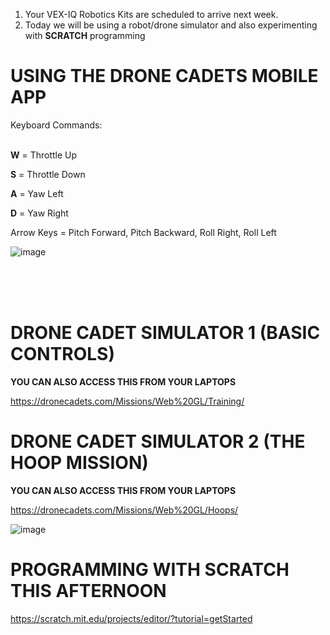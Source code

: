 1. Your VEX-IQ Robotics Kits are scheduled to arrive next week.
2. Today we will be using a robot/drone simulator and also experimenting with **SCRATCH** programming


# USING THE DRONE CADETS MOBILE APP

Keyboard Commands:<br><br>

**W** = Throttle Up<br>

**S** = Throttle Down<br>

**A**  = Yaw Left<br>

**D** = Yaw Right<br>

Arrow Keys = Pitch Forward, Pitch Backward, Roll Right, Roll Left


![image](https://github.com/ions29/cpp-reading-material/assets/127531384/a3d4549f-90ea-4e0a-a4d3-724dcc1c50d3)



<br><br><br>
# DRONE CADET SIMULATOR 1 (BASIC CONTROLS)

**YOU CAN ALSO ACCESS THIS FROM YOUR LAPTOPS**<br>

https://dronecadets.com/Missions/Web%20GL/Training/



# DRONE CADET SIMULATOR 2 (THE HOOP  MISSION)

**YOU CAN ALSO ACCESS THIS FROM YOUR LAPTOPS**<br>

https://dronecadets.com/Missions/Web%20GL/Hoops/


![image](https://github.com/ions29/cpp-reading-material/assets/127531384/08bdf1a2-0c4d-4e87-bafc-59424cc30ce9)




# PROGRAMMING WITH SCRATCH THIS AFTERNOON

https://scratch.mit.edu/projects/editor/?tutorial=getStarted
